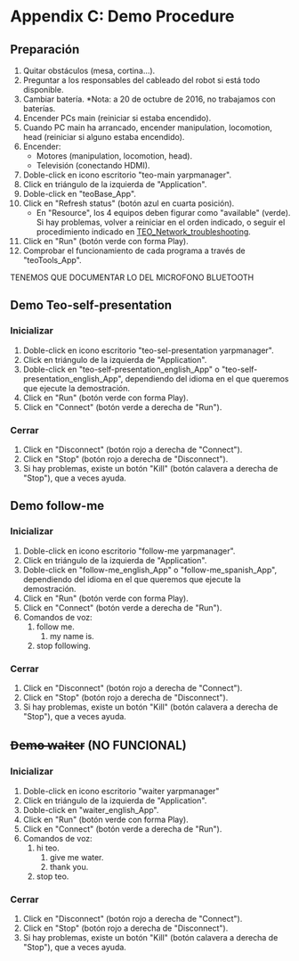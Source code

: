 # Appendix C: Demo Procedure

## Preparación

1.  Quitar obstáculos (mesa, cortina...).
2.  Preguntar a los responsables del cableado del robot si está todo
    disponible.
3.  Cambiar batería. \*Nota: a 20 de octubre de 2016, no trabajamos con
    baterías.
4.  Encender PCs main (reiniciar si estaba encendido).
5.  Cuando PC main ha arrancado, encender manipulation, locomotion, head
    (reiniciar si alguno estaba encendido).
6.  Encender:
      - Motores (manipulation, locomotion, head).
      - Televisión (conectando HDMI).
7.  Doble-click en icono escritorio "teo-main yarpmanager".
8.  Click en triángulo de la izquierda de "Application".
9.  Doble-click en "teoBase\_App".
10. Click en "Refresh status" (botón azul en cuarta posición).
      - En "Resource", los 4 equipos deben figurar como "available"
        (verde). Si hay problemas, volver a reiniciar en el orden
        indicado, o seguir el procedimiento indicado en
        [TEO\_Network\_troubleshooting](TEO_Network_troubleshooting "wikilink").
11. Click en "Run" (botón verde con forma Play).
12. Comprobar el funcionamiento de cada programa a través de
    "teoTools\_App".

TENEMOS QUE DOCUMENTAR LO DEL MICROFONO BLUETOOTH

## Demo Teo-self-presentation

### Inicializar

1.  Doble-click en icono escritorio "teo-sel-presentation yarpmanager".
2.  Click en triángulo de la izquierda de "Application".
3.  Doble-click en "teo-self-presentation\_english\_App" o
    "teo-self-presentation\_english\_App", dependiendo del idioma en el
    que queremos que ejecute la demostración.
4.  Click en "Run" (botón verde con forma Play).
5.  Click en "Connect" (botón verde a derecha de "Run").

### Cerrar

1.  Click en "Disconnect" (botón rojo a derecha de "Connect").
2.  Click en "Stop" (botón rojo a derecha de "Disconnect").
3.  Si hay problemas, existe un botón "Kill" (botón calavera a derecha
    de "Stop"), que a veces ayuda.

## Demo follow-me

### Inicializar

1.  Doble-click en icono escritorio "follow-me yarpmanager".
2.  Click en triángulo de la izquierda de "Application".
3.  Doble-click en "follow-me\_english\_App" o
    "follow-me\_spanish\_App", dependiendo del idioma en el que queremos
    que ejecute la demostración.
4.  Click en "Run" (botón verde con forma Play).
5.  Click en "Connect" (botón verde a derecha de "Run").
6.  Comandos de voz:
    1.  follow me.
        1.  my name is.
    2.  stop following.

### Cerrar

1.  Click en "Disconnect" (botón rojo a derecha de "Connect").
2.  Click en "Stop" (botón rojo a derecha de "Disconnect").
3.  Si hay problemas, existe un botón "Kill" (botón calavera a derecha
    de "Stop"), que a veces ayuda.

## D̶e̶m̶o̶ ̶w̶a̶i̶t̶e̶r (NO FUNCIONAL)

### Inicializar

1.  Doble-click en icono escritorio "waiter yarpmanager"
2.  Click en triángulo de la izquierda de "Application".
3.  Doble-click en "waiter\_english\_App".
4.  Click en "Run" (botón verde con forma Play).
5.  Click en "Connect" (botón verde a derecha de "Run").
6.  Comandos de voz:
    1.  hi teo.
        1.  give me water.
        2.  thank you.
    2.  stop teo.

### Cerrar

1.  Click en "Disconnect" (botón rojo a derecha de "Connect").
2.  Click en "Stop" (botón rojo a derecha de "Disconnect").
3.  Si hay problemas, existe un botón "Kill" (botón calavera a derecha
    de "Stop"), que a veces ayuda.
